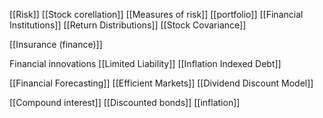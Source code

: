 [[Risk]]
[[Stock corellation]]
[[Measures of risk]]
[[portfolio]]
[[Financial Institutions]]
[[Return Distributions]]
[[Stock Covariance]]

[[Insurance (finance)]]

Financial innovations
[[Limited Liability]]
[[Inflation Indexed Debt]]

[[Financial Forecasting]]
[[Efficient Markets]]
[[Dividend Discount Model]]

[[Compound interest]]
[[Discounted bonds]]
[[inflation]]
